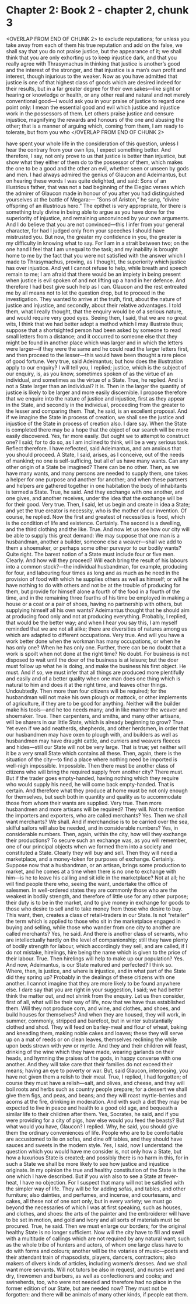 # Chapter 2: Book 2 - chapter 2, chunk 3

<OVERLAP FROM END OF CHUNK 2>
to exclude reputations; for unless you take away from each of them his true reputation and add on the false, we shall say that you do not praise justice, but the appearance of it; we shall think that you are only exhorting us to keep injustice dark, and that you really agree with Thrasymachus in thinking that justice is another’s good and the interest of the stronger, and that injustice is a man’s own profit and interest, though injurious to the weaker. Now as you have admitted that justice is one of that highest class of goods which are desired indeed for their results, but in a far greater degree for their own sakes⁠—like sight or hearing or knowledge or health, or any other real and natural and not merely conventional good⁠—I would ask you in your praise of justice to regard one point only: I mean the essential good and evil which justice and injustice work in the possessors of them. Let others praise justice and censure injustice, magnifying the rewards and honours of the one and abusing the other; that is a manner of arguing which, coming from them, I am ready to tolerate, but from you who
</OVERLAP FROM END OF CHUNK 2>

have spent your whole life in the consideration of this question, unless I hear the contrary from your own lips, I expect something better. And therefore, I say, not only prove to us that justice is better than injustice, but show what they either of them do to the possessor of them, which makes the one to be a good and the other an evil, whether seen or unseen by gods and men. I had always admired the genius of Glaucon and Adeimantus, but on hearing these words I was quite delighted, and said: Sons of an illustrious father, that was not a bad beginning of the Elegiac verses which the admirer of Glaucon made in honour of you after you had distinguished yourselves at the battle of Megara:⁠— “Sons of Ariston,” he sang, “divine offspring of an illustrious hero.” The epithet is very appropriate, for there is something truly divine in being able to argue as you have done for the superiority of injustice, and remaining unconvinced by your own arguments. And I do believe that you are not convinced⁠—this I infer from your general character, for had I judged only from your speeches I should have mistrusted you. But now, the greater my confidence in you, the greater is my difficulty in knowing what to say. For I am in a strait between two; on the one hand I feel that I am unequal to the task; and my inability is brought home to me by the fact that you were not satisfied with the answer which I made to Thrasymachus, proving, as I thought, the superiority which justice has over injustice. And yet I cannot refuse to help, while breath and speech remain to me; I am afraid that there would be an impiety in being present when justice is evil spoken of and not lifting up a hand in her defence. And therefore I had best give such help as I can. Glaucon and the rest entreated me by all means not to let the question drop, but to proceed in the investigation. They wanted to arrive at the truth, first, about the nature of justice and injustice, and secondly, about their relative advantages. I told them, what I really thought, that the enquiry would be of a serious nature, and would require very good eyes. Seeing then, I said, that we are no great wits, I think that we had better adopt a method which I may illustrate thus; suppose that a shortsighted person had been asked by someone to read small letters from a distance; and it occurred to someone else that they might be found in another place which was larger and in which the letters were larger⁠—if they were the same and he could read the larger letters first, and then proceed to the lesser⁠—this would have been thought a rare piece of good fortune. Very true, said Adeimantus; but how does the illustration apply to our enquiry? I will tell you, I replied; justice, which is the subject of our enquiry, is, as you know, sometimes spoken of as the virtue of an individual, and sometimes as the virtue of a State. True, he replied. And is not a State larger than an individual? It is. Then in the larger the quantity of justice is likely to be larger and more easily discernible. I propose therefore that we enquire into the nature of justice and injustice, first as they appear in the State, and secondly in the individual, proceeding from the greater to the lesser and comparing them. That, he said, is an excellent proposal. And if we imagine the State in process of creation, we shall see the justice and injustice of the State in process of creation also. I dare say. When the State is completed there may be a hope that the object of our search will be more easily discovered. Yes, far more easily. But ought we to attempt to construct one? I said; for to do so, as I am inclined to think, will be a very serious task. Reflect therefore. I have reflected, said Adeimantus, and am anxious that you should proceed. A State, I said, arises, as I conceive, out of the needs of mankind; no one is self-sufficing, but all of us have many wants. Can any other origin of a State be imagined? There can be no other. Then, as we have many wants, and many persons are needed to supply them, one takes a helper for one purpose and another for another; and when these partners and helpers are gathered together in one habitation the body of inhabitants is termed a State. True, he said. And they exchange with one another, and one gives, and another receives, under the idea that the exchange will be for their good. Very true. Then, I said, let us begin and create in idea a State; and yet the true creator is necessity, who is the mother of our invention. Of course, he replied. Now the first and greatest of necessities is food, which is the condition of life and existence. Certainly. The second is a dwelling, and the third clothing and the like. True. And now let us see how our city will be able to supply this great demand: We may suppose that one man is a husbandman, another a builder, someone else a weaver⁠—shall we add to them a shoemaker, or perhaps some other purveyor to our bodily wants? Quite right. The barest notion of a State must include four or five men. Clearly. And how will they proceed? Will each bring the result of his labours into a common stock?⁠—the individual husbandman, for example, producing for four, and labouring four times as long and as much as he need in the provision of food with which he supplies others as well as himself; or will he have nothing to do with others and not be at the trouble of producing for them, but provide for himself alone a fourth of the food in a fourth of the time, and in the remaining three fourths of his time be employed in making a house or a coat or a pair of shoes, having no partnership with others, but supplying himself all his own wants? Adeimantus thought that he should aim at producing food only and not at producing everything. Probably, I replied, that would be the better way; and when I hear you say this, I am myself reminded that we are not all alike; there are diversities of natures among us which are adapted to different occupations. Very true. And will you have a work better done when the workman has many occupations, or when he has only one? When he has only one. Further, there can be no doubt that a work is spoilt when not done at the right time? No doubt. For business is not disposed to wait until the doer of the business is at leisure; but the doer must follow up what he is doing, and make the business his first object. He must. And if so, we must infer that all things are produced more plentifully and easily and of a better quality when one man does one thing which is natural to him and does it at the right time, and leaves other things. Undoubtedly. Then more than four citizens will be required; for the husbandman will not make his own plough or mattock, or other implements of agriculture, if they are to be good for anything. Neither will the builder make his tools⁠—and he too needs many; and in like manner the weaver and shoemaker. True. Then carpenters, and smiths, and many other artisans, will be sharers in our little State, which is already beginning to grow? True. Yet even if we add neatherds, shepherds, and other herdsmen, in order that our husbandmen may have oxen to plough with, and builders as well as husbandmen may have draught cattle, and curriers and weavers fleeces and hides⁠—still our State will not be very large. That is true; yet neither will it be a very small State which contains all these. Then, again, there is the situation of the city⁠—to find a place where nothing need be imported is well-nigh impossible. Impossible. Then there must be another class of citizens who will bring the required supply from another city? There must. But if the trader goes empty-handed, having nothing which they require who would supply his need, he will come back empty-handed. That is certain. And therefore what they produce at home must be not only enough for themselves, but such both in quantity and quality as to accommodate those from whom their wants are supplied. Very true. Then more husbandmen and more artisans will be required? They will. Not to mention the importers and exporters, who are called merchants? Yes. Then we shall want merchants? We shall. And if merchandise is to be carried over the sea, skilful sailors will also be needed, and in considerable numbers? Yes, in considerable numbers. Then, again, within the city, how will they exchange their productions? To secure such an exchange was, as you will remember, one of our principal objects when we formed them into a society and constituted a State. Clearly they will buy and sell. Then they will need a marketplace, and a money-token for purposes of exchange. Certainly. Suppose now that a husbandman, or an artisan, brings some production to market, and he comes at a time when there is no one to exchange with him⁠—is he to leave his calling and sit idle in the marketplace? Not at all; he will find people there who, seeing the want, undertake the office of salesmen. In well-ordered states they are commonly those who are the weakest in bodily strength, and therefore of little use for any other purpose; their duty is to be in the market, and to give money in exchange for goods to those who desire to sell and to take money from those who desire to buy. This want, then, creates a class of retail-traders in our State. Is not “retailer” the term which is applied to those who sit in the marketplace engaged in buying and selling, while those who wander from one city to another are called merchants? Yes, he said. And there is another class of servants, who are intellectually hardly on the level of companionship; still they have plenty of bodily strength for labour, which accordingly they sell, and are called, if I do not mistake, hirelings, hire being the name which is given to the price of their labour. True. Then hirelings will help to make up our population? Yes. And now, Adeimantus, is our State matured and perfected? I think so. Where, then, is justice, and where is injustice, and in what part of the State did they spring up? Probably in the dealings of these citizens with one another. I cannot imagine that they are more likely to be found anywhere else. I dare say that you are right in your suggestion, I said; we had better think the matter out, and not shrink from the enquiry. Let us then consider, first of all, what will be their way of life, now that we have thus established them. Will they not produce corn, and wine, and clothes, and shoes, and build houses for themselves? And when they are housed, they will work, in summer, commonly, stripped and barefoot, but in winter substantially clothed and shod. They will feed on barley-meal and flour of wheat, baking and kneading them, making noble cakes and loaves; these they will serve up on a mat of reeds or on clean leaves, themselves reclining the while upon beds strewn with yew or myrtle. And they and their children will feast, drinking of the wine which they have made, wearing garlands on their heads, and hymning the praises of the gods, in happy converse with one another. And they will take care that their families do not exceed their means; having an eye to poverty or war. But, said Glaucon, interposing, you have not given them a relish to their meal. True, I replied, I had forgotten; of course they must have a relish⁠—salt, and olives, and cheese, and they will boil roots and herbs such as country people prepare; for a dessert we shall give them figs, and peas, and beans; and they will roast myrtle-berries and acorns at the fire, drinking in moderation. And with such a diet they may be expected to live in peace and health to a good old age, and bequeath a similar life to their children after them. Yes, Socrates, he said, and if you were providing for a city of pigs, how else would you feed the beasts? But what would you have, Glaucon? I replied. Why, he said, you should give them the ordinary conveniences of life. People who are to be comfortable are accustomed to lie on sofas, and dine off tables, and they should have sauces and sweets in the modern style. Yes, I said, now I understand: the question which you would have me consider is, not only how a State, but how a luxurious State is created; and possibly there is no harm in this, for in such a State we shall be more likely to see how justice and injustice originate. In my opinion the true and healthy constitution of the State is the one which I have described. But if you wish also to see a State at fever-heat, I have no objection. For I suspect that many will not be satisfied with the simpler way of life. They will be for adding sofas, and tables, and other furniture; also dainties, and perfumes, and incense, and courtesans, and cakes, all these not of one sort only, but in every variety; we must go beyond the necessaries of which I was at first speaking, such as houses, and clothes, and shoes: the arts of the painter and the embroiderer will have to be set in motion, and gold and ivory and all sorts of materials must be procured. True, he said. Then we must enlarge our borders; for the original healthy State is no longer sufficient. Now will the city have to fill and swell with a multitude of callings which are not required by any natural want; such as the whole tribe of hunters and actors, of whom one large class have to do with forms and colours; another will be the votaries of music⁠—poets and their attendant train of rhapsodists, players, dancers, contractors; also makers of divers kinds of articles, including women’s dresses. And we shall want more servants. Will not tutors be also in request, and nurses wet and dry, tirewomen and barbers, as well as confectioners and cooks; and swineherds, too, who were not needed and therefore had no place in the former edition of our State, but are needed now? They must not be forgotten: and there will be animals of many other kinds, if people eat them.